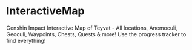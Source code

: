 # InteractiveMap
Genshin Impact Interactive Map of Teyvat - All locations, Anemoculi, Geoculi, Waypoints, Chests, Quests &amp; more! Use the progress tracker to find everything!
